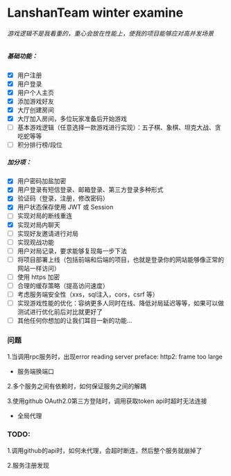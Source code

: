 # LanshanTeam winter examine

###### 游戏逻辑不是我看重的，重心会放在性能上，使我的项目能够应对高并发场景

##### 基础功能：

* [X]  用户注册
* [X]  用户登录
* [X]  用户个人主页
* [X]  添加游戏好友
* [X]  大厅创建房间
* [X]  大厅加入房间，多位玩家准备后开始游戏
* [ ]  基本游戏逻辑（任意选择一款游戏进行实现）：五子棋、象棋、坦克大战、贪吃蛇等等
* [ ]  积分排行榜/段位

##### 加分项：

* [X]  用户密码加盐加密
* [X]  用户登录有短信登录、邮箱登录、第三方登录多种形式
* [X]  验证码（登录，注册，修改密码）
* [X]  用户状态保存使用 JWT 或 Session
* [ ]  实现对局的断线重连
* [X]  实现对局内聊天
* [ ]  实现好友邀请进行对局
* [ ]  实现观战功能
* [ ]  用户对局记录，要求能够复现每一步下法
* [ ]  将项目部署上线（包括前端和后端的项目，也就是登录你的网站能够像正常的网站一样访问）
* [ ]  使用 https 加密
* [ ]  合理的缓存策略（提高访问速度）
* [ ]  考虑服务端安全性（xxs，sql注入，cors，csrf 等）
* [ ]  实现游戏性能的优化：容纳更多人同时在线、降低对局延迟等等，如果可以做测试进行优化前后对比就更好了
* [ ]  其他任何你想加的让我们耳目一新的功能...

### 问题

1.当调用rpc服务时，出现error reading server preface: http2: frame too large

- 服务端换端口

2.多个服务之间有依赖时，如何保证服务之间的解耦

3.使用github OAuth2.0第三方登陆时，调用获取token api时超时无法连接

- 全局代理

### TODO:

1.调用github的api时，如何未代理，会超时断连，然后整个服务就崩掉了

2.服务注册发现
